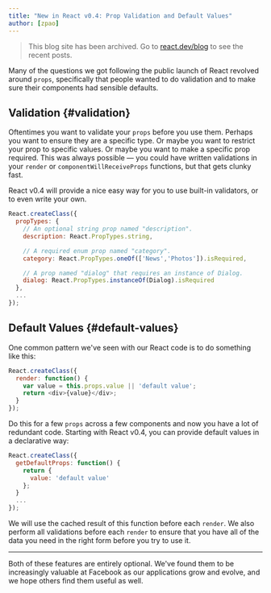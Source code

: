 ```yaml
---
title: "New in React v0.4: Prop Validation and Default Values"
author: [zpao]
---
```


<div class="scary">

> This blog site has been archived. Go to [react.dev/blog](https://react.dev/blog) to see the recent posts.

</div>

Many of the questions we got following the public launch of React revolved around `props`, specifically that people wanted to do validation and to make sure their components had sensible defaults.


## Validation {#validation}

Oftentimes you want to validate your `props` before you use them. Perhaps you want to ensure they are a specific type. Or maybe you want to restrict your prop to specific values. Or maybe you want to make a specific prop required. This was always possible — you could have written validations in your `render` or `componentWillReceiveProps` functions, but that gets clunky fast.

React v0.4 will provide a nice easy way for you to use built-in validators, or to even write your own.

```js
React.createClass({
  propTypes: {
    // An optional string prop named "description".
    description: React.PropTypes.string,

    // A required enum prop named "category".
    category: React.PropTypes.oneOf(['News','Photos']).isRequired,

    // A prop named "dialog" that requires an instance of Dialog.
    dialog: React.PropTypes.instanceOf(Dialog).isRequired
  },
  ...
});
```


## Default Values {#default-values}

One common pattern we've seen with our React code is to do something like this:

```js
React.createClass({
  render: function() {
    var value = this.props.value || 'default value';
    return <div>{value}</div>;
  }
});
```

Do this for a few `props` across a few components and now you have a lot of redundant code. Starting with React v0.4, you can provide default values in a declarative way:

```js
React.createClass({
  getDefaultProps: function() {
    return {
      value: 'default value'
    };
  }
  ...
});
```

We will use the cached result of this function before each `render`. We also perform all validations before each `render` to ensure that you have all of the data you need in the right form before you try to use it.

- - -

Both of these features are entirely optional. We've found them to be increasingly valuable at Facebook as our applications grow and evolve, and we hope others find them useful as well.
